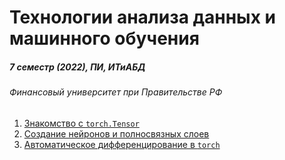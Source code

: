 # Технологии анализа данных и машинного обучения
##### 7 семестр (2022), ПИ, ИТиАБД 
###### Финансовый университет при Правительстве РФ

1. [Знакомство с `torch.Tensor`](1_ТАДиМО.ipynb)
2. [Создание нейронов и полносвязных слоев](2_ТАДиМО.ipynb)
3. [Автоматическое дифференцирование в `torch`](3_ТАДиМО.ipynb)
